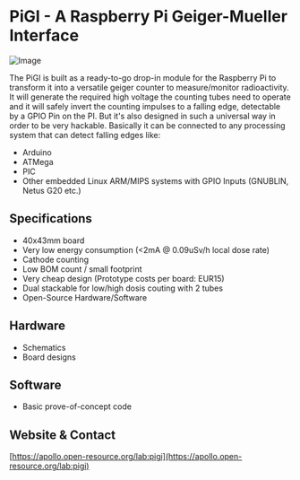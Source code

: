 # PiGI - A Raspberry Pi Geiger-Mueller Interface

![Image](https://apollo.open-resource.org/_media/lab:pigi-prototype-board-v1.0-on-pi.jpg)

The PiGI is built as a ready-to-go drop-in module for the Raspberry Pi to transform it into a versatile geiger counter to measure/monitor radioactivity. It will generate the required high voltage the counting tubes need to operate and it will safely invert the counting impulses to a falling edge, detectable by a GPIO Pin on the PI. But it's also designed in such a universal way in order to be  very hackable. Basically it can be connected to any processing system that can detect falling edges like:

  * Arduino
  * ATMega
  * PIC
  * Other embedded Linux ARM/MIPS systems with GPIO Inputs (GNUBLIN, Netus G20 etc.)

## Specifications

  * 40x43mm board
  * Very low energy consumption (<2mA @ 0.09uSv/h local dose rate)
  * Cathode counting
  * Low BOM count / small footprint
  * Very cheap design (Prototype costs per board: EUR15)
  * Dual stackable for low/high dosis couting with 2 tubes
  * Open-Source Hardware/Software

## Hardware

  * Schematics
  * Board designs 

## Software

  * Basic prove-of-concept code

## Website & Contact

[https://apollo.open-resource.org/lab:pigi](https://apollo.open-resource.org/lab:pigi)
